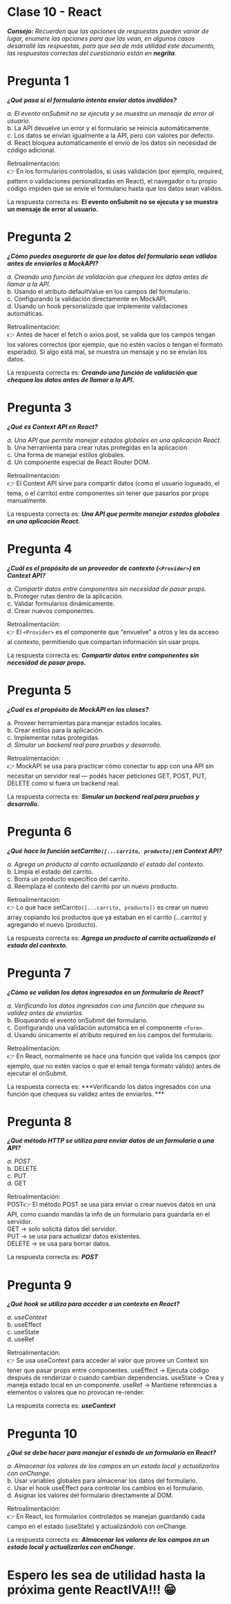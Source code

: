 # Clase 10 - React

***Consejo:***  *Recuerden que las opciones de respuestas pueden variar de lugar, enumere las opciones para que las vean, en algunos casos desarrollé las respuestas, para que sea de más utilidad éste documento, las respuestas correctas del cuestionario están en*  ***negrita***.

# Pregunta 1
***¿Qué pasa si el formulario intenta enviar datos inválidos?***

*a. El evento onSubmit no se ejecuta y se muestra un mensaje de error al usuario.*  
b. La API devuelve un error y el formulario se reinicia automáticamente.  
c. Los datos se envían igualmente a la API, pero con valores por defecto.  
d. React bloquea automáticamente el envío de los datos sin necesidad de código adicional.  

Retroalimentación:  
👉 En los formularios controlados, si usás validación (por ejemplo, required, pattern o validaciones personalizadas en React), el navegador o tu propio código impiden que se envíe el formulario hasta que los datos sean válidos.

La respuesta correcta es: **El evento onSubmit no se ejecuta y se muestra un mensaje de error al usuario.**

# Pregunta 2
***¿Cómo puedes asegurarte de que los datos del formulario sean válidos antes de enviarlos a MockAPI?***

*a. Creando una función de validación que chequea los datos antes de llamar a la API.*  
b. Usando el atributo defaultValue en los campos del formulario.  
c. Configurando la validación directamente en MockAPI.  
d. Usando un hook personalizado que implemente validaciones automáticas.  

Retroalimentación:  
👉 Antes de hacer el fetch o axios.post, se valida que los campos tengan los valores correctos (por ejemplo, que no estén vacíos o tengan el formato esperado). Si algo está mal, se muestra un mensaje y no se envían los datos.

La respuesta correcta es: ***Creando una función de validación que chequea los datos antes de llamar a la API.***

# Pregunta 3
***¿Qué es Context API en React?***

*a. Una API que permite manejar estados globales en una aplicación React.*  
b. Una herramienta para crear rutas protegidas en la aplicación.  
c. Una forma de manejar estilos globales.  
d. Un componente especial de React Router DOM.  

Retroalimentación:  
👉 El Context API sirve para compartir datos (como el usuario logueado, el tema, o el carrito) entre componentes sin tener que pasarlos por props manualmente.

La respuesta correcta es: ***Una API que permite manejar estados globales en una aplicación React.***

# Pregunta 4
***¿Cuál es el propósito de un proveedor de contexto (`<Provider>`) en Context API?***

*a. Compartir datos entre componentes sin necesidad de pasar props.*   
b. Proteger rutas dentro de la aplicación.  
c. Validar formularios dinámicamente.  
d. Crear nuevos componentes.  

Retroalimentación:  
👉 El `<Provider>` es el componente que “envuelve” a otros y les da acceso al contexto, permitiendo que compartan información sin usar props.

La respuesta correcta es: ***Compartir datos entre componentes sin necesidad de pasar props.***

# Pregunta 5
***¿Cuál es el propósito de MockAPI en las clases?***

a. Proveer herramientas para manejar estados locales.  
b. Crear estilos para la aplicación.  
c. Implementar rutas protegidas.  
*d. Simular un backend real para pruebas y desarrollo.*  

Retroalimentación:  
👉 MockAPI se usa para practicar cómo conectar tu app con una API sin necesitar un servidor real — podés hacer peticiones GET, POST, PUT, DELETE como si fuera un backend real.

La respuesta correcta es: ***Simular un backend real para pruebas y desarrollo.***

# Pregunta 6
***¿Qué hace la función setCarrito`([...carrito, producto])`en Context API?***

*a. Agrega un producto al carrito actualizando el estado del contexto.*   
b. Limpia el estado del carrito.  
c. Borra un producto específico del carrito.  
d. Reemplaza el contexto del carrito por un nuevo producto.  

Retroalimentación:  
👉 Lo que hace setCarrito`([...carrito, producto])` es crear un nuevo array copiando los productos que ya estaban en el carrito (...carrito) y agregando el nuevo (producto).

La respuesta correcta es: ***Agrega un producto al carrito actualizando el estado del contexto.***

# Pregunta 7
***¿Cómo se validan los datos ingresados en un formulario de React?***

*a. Verificando los datos ingresados con una función que chequea su validez antes de enviarlos.*  
b. Bloqueando el evento onSubmit del formulario.  
c. Configurando una validación automática en el componente `<form>`.  
d. Usando únicamente el atributo required en los campos del formulario.  

Retroalimentación:  
👉 En React, normalmente se hace una función que valida los campos (por ejemplo, que no estén vacíos o que el email tenga formato válido) antes de ejecutar el onSubmit.

La respuesta correcta es: ***Verificando los datos ingresados con una función que chequea su validez antes de enviarlos. ***
# Pregunta 8
***¿Qué método HTTP se utiliza para enviar datos de un formulario a una API?***

*a. POST*  
b. DELETE  
c. PUT   
d. GET   

Retroalimentación:  
POST👉 El método POST se usa para enviar o crear nuevos datos en una API, como cuando mandás la info de un formulario para guardarla en el servidor.   
GET → solo solicita datos del servidor.  
PUT → se usa para actualizar datos existentes.  
DELETE → se usa para borrar datos.  

La respuesta correcta es: ***POST***

# Pregunta 9
***¿Qué hook se utiliza para acceder a un contexto en React?***

*a. useContext*  
b. useEffect  
c. useState  
d. useRef  

Retroalimentación:  
👉 Se usa useContext para acceder al valor que provee un Context sin tener que pasar props entre componentes.
useEffect → Ejecuta código después de renderizar o cuando cambian dependencias.
useState → Crea y maneja estado local en un componente.
useRef → Mantiene referencias a elementos o valores que no provocan re-render.

La respuesta correcta es: ***useContext***

# Pregunta 10

***¿Qué se debe hacer para manejar el estado de un formulario en React?***

*a. Almacenar los valores de los campos en un estado local y actualizarlos con onChange.*  
b. Usar variables globales para almacenar los datos del formulario.  
c. Usar el hook useEffect para controlar los cambios en el formulario.  
d. Asignar los valores del formulario directamente al DOM.  

Retroalimentación:  
👉 En React, los formularios controlados se manejan guardando cada campo en el estado (useState) y actualizándolo con onChange.

La respuesta correcta es: ***Almacenar los valores de los campos en un estado local y actualizarlos con onChange.***

# Espero les sea de utilidad hasta la próxima gente ReactIVA!!! 😁
